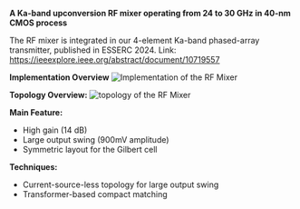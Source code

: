 **A Ka-band upconversion RF mixer operating from 24 to 30 GHz in 40-nm CMOS process**

The RF mixer is integrated in our 4-element Ka-band phased-array transmitter, published in ESSERC 2024. 
Link: https://ieeexplore.ieee.org/abstract/document/10719557

**Implementation Overview**
![Implementation of the RF Mixer](https://github.com/user-attachments/assets/fadc44bf-6315-42d5-a2f7-99941c6b3fda)

**Topology Overview:**
![topology of the RF Mixer](https://github.com/user-attachments/assets/4c323060-e2a7-4aee-a15c-c9129477f36d)

**Main Feature:**
- High gain (14 dB)
- Large output swing (900mV amplitude)
- Symmetric layout for the Gilbert cell

**Techniques:**
- Current-source-less topology for large output swing
- Transformer-based compact matching







